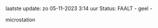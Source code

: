 laatste update: 
zo 05-11-2023  3:14   uur 
Status: FAALT - geel - 
<div class="service Y">microstation</div>